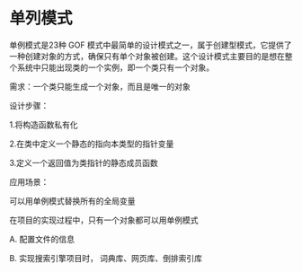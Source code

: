 # 单列模式

单例模式是23种 GOF 模式中最简单的设计模式之一，属于创建型模式，它提供了一种创建对象的方式，确保只有单个对象被创建。这个设计模式主要目的是想在整个系统中只能出现类的一个实例，即一个类只有一个对象。



需求：一个类只能生成一个对象，而且是唯一的对象



设计步骤： 

1.将构造函数私有化

2.在类中定义一个静态的指向本类型的指针变量

3.定义一个返回值为类指针的静态成员函数



应用场景：

可以用单例模式替换所有的全局变量 

在项目的实现过程中，只有一个对象都可以用单例模式 

A. 配置文件的信息 

B. 实现搜索引擎项目时， 词典库、网页库、倒排索引库

